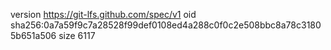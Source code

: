 version https://git-lfs.github.com/spec/v1
oid sha256:0a7a59f9c7a28528f99def0108ed4a288c0f0c2e508bbc8a78c31805b651a506
size 6117
